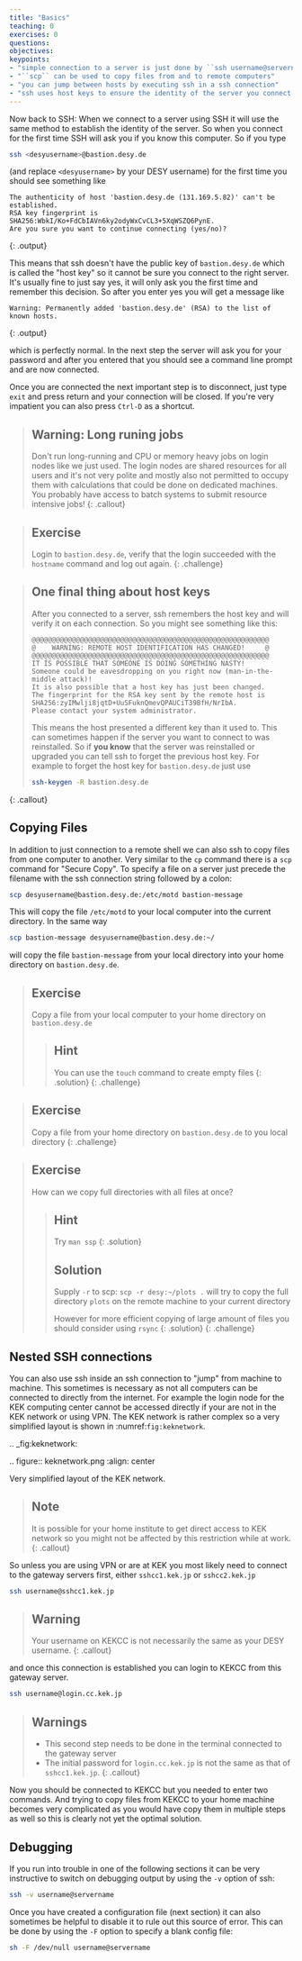 ```yaml
---
title: "Basics"
teaching: 0
exercises: 0
questions:
objectives:
keypoints:
- "simple connection to a server is just done by ``ssh username@servername``"
- "``scp`` can be used to copy files from and to remote computers"
- "you can jump between hosts by executing ssh in a ssh connection"
- "ssh uses host keys to ensure the identity of the server you connect to"
---
```

Now back to SSH: When we connect to a server using SSH it will use the same
method to establish the identity of the server. So when you connect for the
first time SSH will ask you if you know this computer. So if you type

```bash
ssh <desyusername>@bastion.desy.de
```

(and replace ``<desyusername>`` by your DESY username) for the first time you
should see something like

~~~
The authenticity of host 'bastion.desy.de (131.169.5.82)' can't be established.
RSA key fingerprint is SHA256:WbkI/Ko+FdCbIAVn6ky2odyWxCvCL3+5XqWSZQ6PynE.
Are you sure you want to continue connecting (yes/no)?
~~~
{: .output}

This means that ssh doesn't have the public key of ``bastion.desy.de`` which is
called the "host key" so it cannot be sure you connect to the right server. It's
usually fine to just say yes, it will only ask you the first time and remember
this decision. So after you enter yes you will get a message like


~~~
Warning: Permanently added 'bastion.desy.de' (RSA) to the list of known hosts.
~~~
{: .output}

which is perfectly normal. In the next step the server will ask you for your
password and after you entered that you should see a command line prompt and are
now connected.

Once you are connected the next important step is to disconnect, just type
``exit`` and press return and your connection will be closed. If you're very
impatient you can also press ``Ctrl-D`` as a shortcut.

> ## Warning: Long runing jobs
> Don't run long-running and CPU or memory heavy jobs on login nodes like
> we just used.
> The login nodes are shared
> resources for all users and it's not very polite and mostly also not
> permitted to occupy them with calculations that could be done on dedicated
> machines.
> You probably have access to batch systems to submit resource intensive jobs!
{: .callout}

> ## Exercise
> Login to ``bastion.desy.de``, verify that the login succeeded with the
> ``hostname`` command and log out again.
{: .challenge}

> ## One final thing about host keys
> After you connected to a server, ssh
> remembers the host key and will verify it on each connection. So you might
> see something like this:
>
>     @@@@@@@@@@@@@@@@@@@@@@@@@@@@@@@@@@@@@@@@@@@@@@@@@@@@@@@@@@@
>     @    WARNING: REMOTE HOST IDENTIFICATION HAS CHANGED!     @
>     @@@@@@@@@@@@@@@@@@@@@@@@@@@@@@@@@@@@@@@@@@@@@@@@@@@@@@@@@@@
>     IT IS POSSIBLE THAT SOMEONE IS DOING SOMETHING NASTY!
>     Someone could be eavesdropping on you right now (man-in-the-middle attack)!
>     It is also possible that a host key has just been changed.
>     The fingerprint for the RSA key sent by the remote host is
>     SHA256:zyIMwlji8jqtD+UuSFuknQmevQPAUCiT39BfH/NrIbA.
>     Please contact your system administrator.
>
> This means the host presented a different key than it used to. This can
> sometimes happen if the server you want to connect to was reinstalled. So if
> **you know** that the server was reinstalled or upgraded you can tell ssh to
> forget the previous host key. For example to forget the host key for
> ``bastion.desy.de`` just use
> ```bash
> ssh-keygen -R bastion.desy.de
> ```
{: .callout}


## Copying Files

In addition to just connection to a remote shell we can also ssh to copy files
from one computer to another. Very similar to the ``cp`` command there is a
``scp`` command for "Secure Copy". To specify a file on a server just precede
the filename with the ssh connection string followed by a colon:

```bash
scp desyusername@bastion.desy.de:/etc/motd bastion-message
```

This will copy the file ``/etc/motd`` to your local computer into the current
directory. In the same way

```bash
scp bastion-message desyusername@bastion.desy.de:~/
```

will copy the file ``bastion-message`` from your local directory into your home
directory on ``bastion.desy.de``.


> ## Exercise
> Copy a file from your local computer to your home directory on
> ``bastion.desy.de``
> > ## Hint
> > You can use the ``touch`` command to create empty files
> {: .solution}
{: .challenge}

> ## Exercise
> Copy a file from your home directory on ``bastion.desy.de`` to you local
> directory
{: .challenge}

> ## Exercise
> How can we copy full directories with all files at once?
> > ## Hint
> > Try `man ssp`
> {: .solution}
> > ## Solution
> > Supply ``-r`` to scp: ``scp -r desy:~/plots .`` will try to copy the full
> > directory ``plots`` on the remote machine to your current directory
> >
> > However for more efficient copying of large amount of files you should consider
> > using ``rsync``
> {: .solution}
{: .challenge}


## Nested SSH connections

You can also use ssh inside an ssh connection to "jump" from machine to machine.
This sometimes is necessary as not all computers can be connected to directly
from the internet. For example the login node for the KEK computing center
cannot be accessed directly if your are not in the KEK network or using VPN. The
KEK network is rather complex so a very simplified layout is shown in
:numref:`fig:keknetwork`.

.. _fig:keknetwork:

.. figure:: keknetwork.png
   :align: center

   Very simplified layout of the KEK network.


> ## Note
> It is possible for your home institute to get direct access to KEK network so
> you might not be affected by this restriction while at work.
{: .callout}

So unless you are using VPN or are at KEK you most likely need to connect to the
gateway servers first, either ``sshcc1.kek.jp`` or ``sshcc2.kek.jp``

```bash
ssh username@sshcc1.kek.jp
```

> ## Warning
> Your username on KEKCC is not necessarily the same as your DESY username.
{: .callout}

and once this connection is established you can login to KEKCC from this gateway
server.

```bash
ssh username@login.cc.kek.jp
```

> ## Warnings
> * This second step needs to be done in the terminal connected to the gateway
>   server
> * The initial password for ``login.cc.kek.jp`` is not the same as that of
>   ``sshcc1.kek.jp``.
{: .callout}

Now you should be connected to KEKCC but you needed to enter two commands. And
trying to copy files from KEKCC to your home machine becomes very complicated as
you would have copy them in multiple steps as well so this is clearly not yet
the optimal solution.

## Debugging


If you run into trouble in one of the following sections it can be very
instructive to switch on debugging output by using the ``-v`` option of ssh:

```bash
ssh -v username@servername
```

Once you have created a configuration file (next section) it can also sometimes
be helpful to disable it to rule out this source of error. This can be done
by using the `-F` option to specify a blank config file:

```bash
sh -F /dev/null username@servername
```